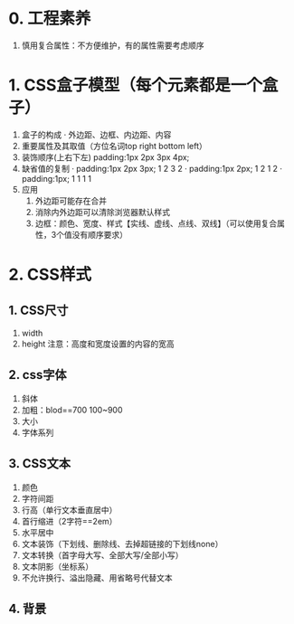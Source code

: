 # 0. 工程素养
1. 慎用复合属性：不方便维护，有的属性需要考虑顺序


# 1. CSS盒子模型（每个元素都是一个盒子）
1. 盒子的构成
	· 外边距、边框、内边距、内容
2. 重要属性及其取值（方位名词top right bottom left）
3. 装饰顺序(上右下左) padding:1px 2px 3px 4px;
4. 缺省值的复制 
	· padding:1px 2px 3px;   1 2 3 2
	· padding:1px 2px; 1 2 1 2
	· padding:1px; 1 1 1 1
5. 应用
	1. 外边距可能存在合并
	2. 消除内外边距可以清除浏览器默认样式
	3. 边框：颜色、宽度、样式【实线、虚线、点线、双线】（可以使用复合属性，3个值没有顺序要求）

# 2. CSS样式
## 1. CSS尺寸
1. width
2. height
注意：高度和宽度设置的内容的宽高

## 2. css字体
1. 斜体
2. 加粗：blod==700 100~900
3. 大小
4. 字体系列

## 3. CSS文本
1. 颜色
2. 字符间距
3. 行高（单行文本垂直居中）
4. 首行缩进（2字符==2em）
5. 水平居中
6. 文本装饰（下划线、删除线、去掉超链接的下划线none）
7. 文本转换（首字母大写、全部大写/全部小写）
8. 文本阴影（坐标系）
9. 不允许换行、溢出隐藏、用省略号代替文本

## 4. 背景